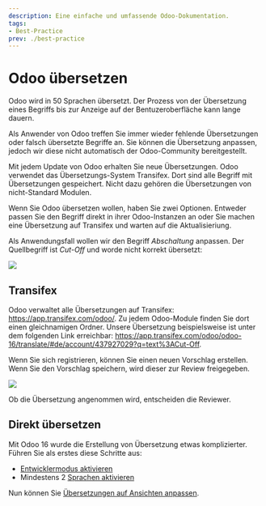 ```yaml
---
description: Eine einfache und umfassende Odoo-Dokumentation.
tags:
- Best-Practice
prev: ./best-practice
---
```


# Odoo übersetzen

Odoo wird in 50 Sprachen übersetzt. Der Prozess von der Übersetzung eines Begriffs bis zur Anzeige auf der Bentuzeroberfläche kann lange dauern.

Als Anwender von Odoo treffen Sie immer wieder fehlende Übersetzungen oder falsch übersetzte Begriffe an. Sie können die Übersetzung anpassen, jedoch wir diese nicht automatisch der Odoo-Community bereitgestellt.

Mit jedem Update von Odoo erhalten Sie neue Übersetzungen. Odoo verwendet das Übersetzungs-System Transifex. Dort sind alle Begriff mit Übersetzungen gespeichert. Nicht dazu gehören die Übersetzungen von nicht-Standard Modulen.

Wenn Sie Odoo übersetzen wollen, haben Sie zwei Optionen. Entweder passen Sie den Begriff direkt in ihrer Odoo-Instanzen an oder Sie machen eine Übersetzung auf Transifex und warten auf die Aktualisieriung.

Als Anwendungsfall wollen wir den Begriff *Abschaltung* anpassen. Der Quellbegriff ist *Cut-Off* und worde nicht korrekt übersetzt:

![](assets/Best%20Practice%20Odoo%20übersetzen%20Abschaltung.png)

## Transifex

Odoo verwaltet alle Übersetzungen auf Transifex: <https://app.transifex.com/odoo/>. Zu jedem Odoo-Module finden Sie dort einen gleichnamigen Ordner. Unsere Übersetzung beispielsweise ist unter dem folgenden Link erreichbar: <https://app.transifex.com/odoo/odoo-16/translate/#de/account/437927029?q=text%3ACut-Off>.

Wenn Sie sich registrieren, können Sie einen neuen Vorschlag erstellen. Wenn Sie den Vorschlag speichern, wird dieser zur Review freigegeben.

![](assets/Best%20Practice%20Odoo%20übersetzen%20Suggestion.png)

Ob die Übersetzung angenommen wird, entscheiden die Reviewer.

## Direkt übersetzen

Mit Odoo 16 wurde die Erstellung von Übersetzung etwas komplizierter. Führen Sie als erstes diese Schritte aus:

* [Entwicklermodus aktivieren](Settings.md#Entwicklermodus%20aktivieren)
* Mindestens 2 [Sprachen aktivieren](Settings%20Translations.md#Sprache%20aktivieren)

Nun können Sie [Übersetzungen auf Ansichten anpassen](Settings%20Translations.md#Übersetzung%20auf%20Ansicht%20anpassen).
